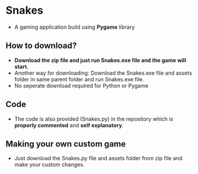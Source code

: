 # Snakes
- A gaming application build using **Pygame** library
## How to download?
- **Download the zip file and just run Snakes.exe file and the game will start.**<br/>
- Another way for downloading: Download the Snakes.exe file and assets folder in same parent folder and run Snakes.exe file.
- No seperate download required for Python or Pygame
## Code
- The code is also provided (Snakes.py) in the repository which is **properly commented** and **self explanatory**.
## Making your own custom game
- Just download the Snakes.py file and assets folder from zip file and make your custom changes.
